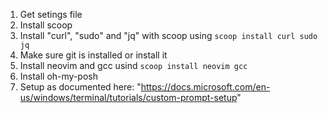 1. Get setings file
2. Install scoop
3. Install "curl", "sudo" and "jq" with scoop using `scoop install curl sudo jq`
4. Make sure git is installed or install it
5. Install neovim and gcc usind `scoop install neovim gcc`
6. Install oh-my-posh
7. Setup as documented here: "https://docs.microsoft.com/en-us/windows/terminal/tutorials/custom-prompt-setup"
